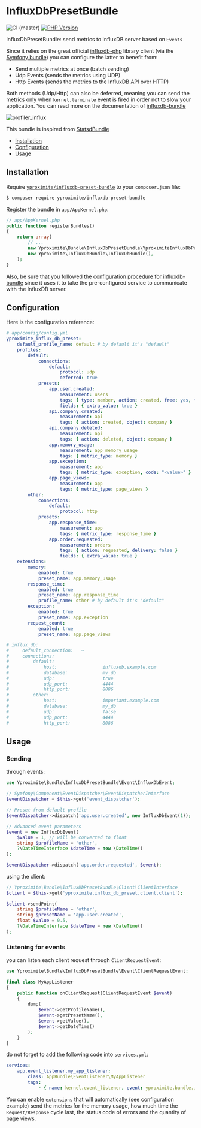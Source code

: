 InfluxDbPresetBundle
====================

![CI (master)](https://github.com/Yproximite/influxdb-preset-bundle/workflows/CI/badge.svg)
[![PHP Version](https://img.shields.io/badge/PHP-%5E8.0-blue.svg)](https://img.shields.io/badge/PHP-%5E7.0-blue.svg)

InfluxDbPresetBundle: send metrics to InfluxDB server based on `Events` 

Since it relies on the great official [influxdb-php](https://github.com/influxdata/influxdb-php) library client (via the [Symfony bundle](https://github.com/Yproximite/influxdb-bundle)) you can configure the latter to benefit from:
- Send multiple metrics at once (batch sending)
- Udp Events (sends the metrics using UDP)
- Http Events (sends the metrics to the InfluxDB API over HTTP)

Both methods (Udp/Http) can also be deferred, meaning you can send the metrics only when `kernel.terminate` event is fired in order not to slow your application.
You can read more on the documentation of [influxdb-bundle](https://github.com/Yproximite/influxdb-bundle#sending-data-to-influx-db-trough-events)

![profiler_influx](https://cloud.githubusercontent.com/assets/9335422/21149456/d2f74b1c-c15b-11e6-9f89-eb7a2fabb754.png)

This bundle is inspired from [StatsdBundle](https://github.com/M6Web/StatsdBundle)

* [Installation](#installation)
* [Configuration](#configuration)
* [Usage](#usage)

Installation
------------

Require
[`yproximite/influxdb-preset-bundle`](https://packagist.org/packages/yproximite/influxdb-preset-bundle)
to your `composer.json` file:

```bash
$ composer require yproximite/influxdb-preset-bundle
```

Register the bundle in `app/AppKernel.php`:

```php
// app/AppKernel.php
public function registerBundles()
{
    return array(
        // ...
        new Yproximite\Bundle\InfluxDbPresetBundle\YproximiteInfluxDbPresetBundle(),
        new Yproximite\InfluxDbBundle\InfluxDbBundle(),
    );
}
```

Also, be sure that you followed the [configuration procedure for influxdb-bundle](https://github.com/Yproximite/influxdb-bundle) since it uses it to take the pre-configured service to communicate with the InfluxDB server.

Configuration
-------------

Here is the configuration reference:

```yaml
# app/config/config.yml
yproximite_influx_db_preset:
    default_profile_name: default # by default it's "default"
    profiles:
        default:
            connections:
                default:
                    protocol: udp
                    deferred: true
            presets:
                app.user.created:
                    measurement: users
                    tags: { type: member, action: created, free: yes, foo: bar }
                    fields: { extra_value: true }
                api.company.created:
                    measurement: api
                    tags: { action: created, object: company }
                api.company.deleted:
                    measurement: api
                    tags: { action: deleted, object: company }
                app.memory_usage:
                    measurement: app_memory_usage
                    tags: { metric_type: memory }
                app.exception:
                    measurement: app
                    tags: { metric_type: exception, code: "<value>" }
                app.page_views:
                    measurement: app
                    tags: { metric_type: page_views }
        other:
            connections:
                default:
                    protocol: http
            presets:
                app.response_time:
                    measurement: app
                    tags: { metric_type: response_time }
                app.order.requested:
                    measurement: orders
                    tags: { action: requested, delivery: false }
                    fields: { extra_value: true }
    extensions:
        memory:
            enabled: true
            preset_name: app.memory_usage
        response_time:
            enabled: true
            preset_name: app.response_time
            profile_name: other # by default it's "default"
        exception:
            enabled: true
            preset_name: app.exception
        request_count:
            enabled: true
            preset_name: app.page_views

# influx_db:
#     default_connection:   ~
#     connections:
#         default:
#             host:                 influxdb.example.com
#             database:             my_db
#             udp:                  true
#             udp_port:             4444
#             http_port:            8086
#         other:
#             host:                 important.example.com
#             database:             my_db
#             udp:                  false
#             udp_port:             4444
#             http_port:            8086
```

Usage
-----

### Sending ###

through events:

```php
use Yproximite\Bundle\InfluxDbPresetBundle\Event\InfluxDbEvent;

// Symfony\Component\EventDispatcher\EventDispatcherInterface
$eventDispatcher = $this->get('event_dispatcher');

// Preset from default profile
$eventDispatcher->dispatch('app.user.created', new InfluxDbEvent(1));

// Advanced event parameters
$event = new InfluxDbEvent(
    $value = 1, // will be converted to float
    string $profileName = 'other',
    ?\DateTimeInterface $dateTime = new \DateTime()
);

$eventDispatcher->dispatch('app.order.requested', $event);
```

using the client:

```php
// Yproximite\Bundle\InfluxDbPresetBundle\Client\ClientInterface
$client = $this->get('yproximite.influx_db_preset.client.client');

$client->sendPoint(
    string $profileName = 'other',
    string $presetName = 'app.user.created',
    float $value = 0.5,
    ?\DateTimeInterface $dateTime = new \DateTime()
);
```

### Listening for events ###

you can listen each client request through `ClientRequestEvent`:

```php
use Yproximite\Bundle\InfluxDbPresetBundle\Event\ClientRequestEvent;

final class MyAppListener
{
    public function onClientRequest(ClientRequestEvent $event)
    {
        dump(
            $event->getProfileName(),
            $event->getPresetName(),
            $event->getValue(),
            $event->getDateTime()
        );
    }
}
```

do not forget to add the following code into `services.yml`:

```yaml
services:
    app.event_listener.my_app_listener:
        class: AppBundle\EventListener\MyAppListener
        tags:
            - { name: kernel.event_listener, event: yproximite.bundle.influx_db_preset.client_request, method: onClientRequest }
```

You can enable `extensions` that will automatically (see configuration example) send the metrics for the memory usage, 
how much time the `Request/Response` cycle last, the status code of errors and the quantity of page views.
